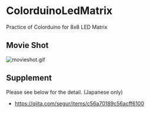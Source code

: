 # ColorduinoLedMatrix
Practice of Colorduino for 8x8 LED Matrix



## Movie Shot

![movieshot.gif](https://raw.githubusercontent.com/wiki/segurvita/ColorduinoLedMatrix/images/movieshot.gif)



## Supplement

Please see below for the detail. (Japanese only)

- https://qiita.com/segur/items/c56a70189c56acff6100

